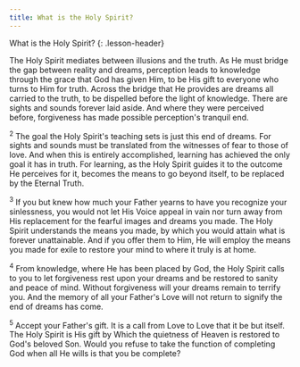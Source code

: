 ```yaml
---
title: What is the Holy Spirit?
---
```


What is the Holy Spirit?
{: .lesson-header}

The Holy Spirit mediates between illusions and the truth. As He must
bridge the gap between reality and dreams, perception leads to knowledge
through the grace that God has given Him, to be His gift to everyone who
turns to Him for truth. Across the bridge that He provides are dreams
all carried to the truth, to be dispelled before the light of knowledge.
There are sights and sounds forever laid aside. And where they were
perceived before, forgiveness has made possible perception's tranquil
end.

<sup>2</sup> The goal the Holy Spirit's teaching sets is just this end
of dreams. For sights and sounds must be translated from the witnesses
of fear to those of love. And when this is entirely accomplished,
learning has achieved the only goal it has in truth. For learning, as
the Holy Spirit guides it to the outcome He perceives for it, becomes
the means to go beyond itself, to be replaced by the Eternal Truth.

<sup>3</sup> If you but knew how much your Father yearns to have you
recognize your sinlessness, you would not let His Voice appeal in vain
nor turn away from His replacement for the fearful images and dreams you
made. The Holy Spirit understands the means you made, by which you would
attain what is forever unattainable. And if you offer them to Him, He
will employ the means you made for exile to restore your mind to where
it truly is at home.

<sup>4</sup> From knowledge, where He has been placed by God, the Holy
Spirit calls to you to let forgiveness rest upon your dreams and be
restored to sanity and peace of mind. Without forgiveness will your
dreams remain to terrify you. And the memory of all your Father's Love
will not return to signify the end of dreams has come.

<sup>5</sup> Accept your Father's gift. It is a call from Love to Love
that it be but itself. The Holy Spirit is His gift by Which the
quietness of Heaven is restored to God's beloved Son. Would you refuse
to take the function of completing God when all He wills is that you be
complete?

